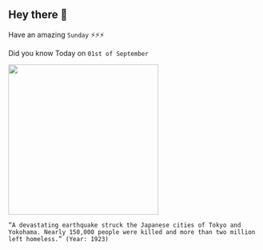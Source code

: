 ## Hey there 👋
Have an amazing `Sunday` ⚡⚡⚡

Did you know Today on `01st of September`
 
 [<img src="https://cdn.britannica.com/77/205677-050-1782118C/Damage-Tokyo-Yokohama-earthquake-1923.jpg" width="300" />](http://www.greatkantoearthquake.com/aftermath.html) 
 ```
“A devastating earthquake struck the Japanese cities of Tokyo and Yokohama. Nearly 150,000 people were killed and more than two million left homeless.” (Year: 1923)
```
